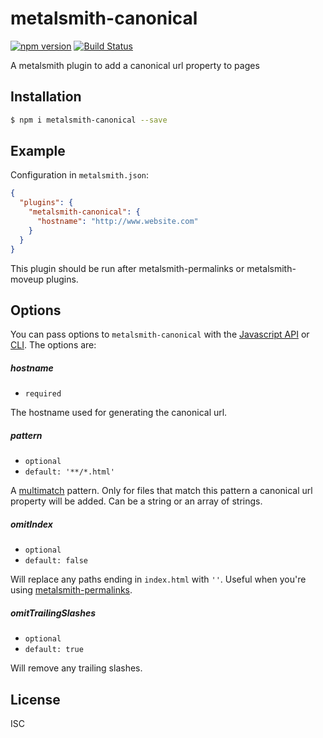 # metalsmith-canonical
[![npm version][npm-badge]][npm-url]
[![Build Status][travis-badge]][travis-url]

A metalsmith plugin to add a canonical url property to pages

## Installation

```bash
$ npm i metalsmith-canonical --save
```

## Example

Configuration in `metalsmith.json`:

```json
{
  "plugins": {
    "metalsmith-canonical": {
      "hostname": "http://www.website.com"
    }
  }
}
```

This plugin should be run after metalsmith-permalinks or metalsmith-moveup plugins.

## Options

You can pass options to `metalsmith-canonical` with the [Javascript API](https://github.com/segmentio/metalsmith#api) or [CLI](https://github.com/segmentio/metalsmith#cli). The options are:

##### hostname

* `required`

The hostname used for generating the canonical url.

##### pattern

* `optional`
* `default: '**/*.html'`

A [multimatch](https://github.com/sindresorhus/multimatch) pattern. Only for files that match this pattern a canonical url property will be added. Can be a string or an array of strings.

##### omitIndex

* `optional`
* `default: false`

Will replace any paths ending in `index.html` with `''`. Useful when you're using [metalsmith-permalinks](https://github.com/segmentio/metalsmith-permalinks).

##### omitTrailingSlashes

* `optional`
* `default: true`

Will remove any trailing slashes.

## License

ISC

[npm-badge]: https://img.shields.io/npm/v/metalsmith-canonical.svg
[npm-url]: https://www.npmjs.com/package/metalsmith-canonical

[travis-badge]: https://travis-ci.org/saintedlama/metalsmith-canonical.svg?branch=master
[travis-url]: https://travis-ci.org/saintedlama/metalsmith-canonical

